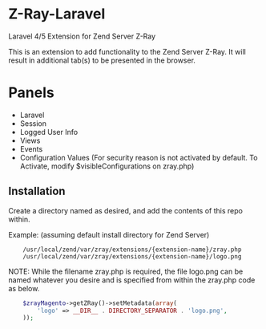 Z-Ray-Laravel
=============

Laravel 4/5 Extension for Zend Server Z-Ray

This is an extension to add functionality to the Zend Server Z-Ray. It will result 
in additional tab(s) to be presented in the browser.

Panels
=============
- Laravel
- Session
- Logged User Info
- Views
- Events
- Configuration Values (For security reason is not activated by default. To Activate, modify $visibleConfigurations on zray.php)


Installation
------------

Create a directory named as desired, and add the contents of this repo within.

Example: (assuming default install directory for Zend Server)

```
    /usr/local/zend/var/zray/extensions/{extension-name}/zray.php
    /usr/local/zend/var/zray/extensions/{extension-name}/logo.png
```

NOTE: While the filename zray.php is required, the file logo.png can be named whatever 
you desire and is specified from within the zray.php code as below.

```php
    $zrayMagento->getZRay()->setMetadata(array(
        'logo' => __DIR__ . DIRECTORY_SEPARATOR . 'logo.png',
    ));
```

